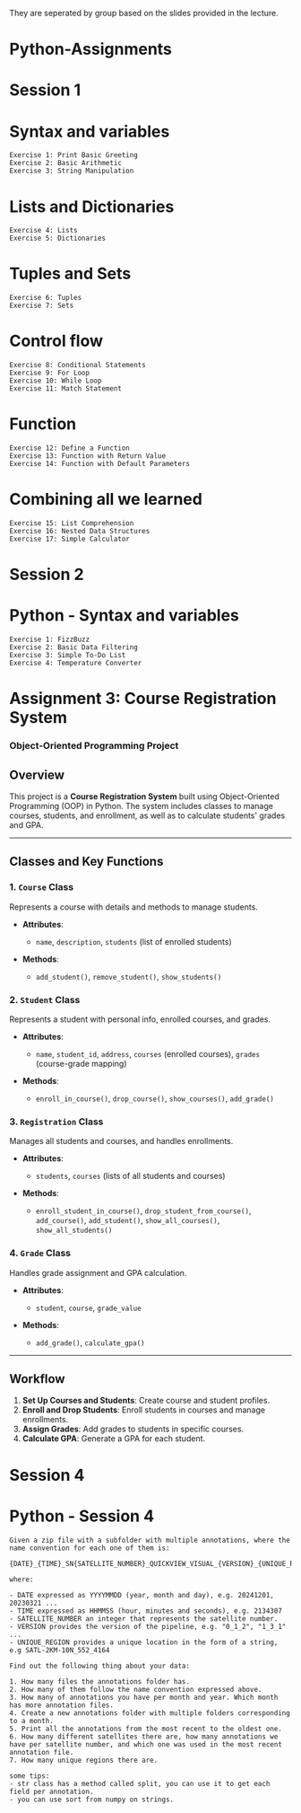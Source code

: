 They are seperated by group based on the slides provided in the lecture.

# Python-Assignments

# Session 1

# Syntax and variables
    Exercise 1: Print Basic Greeting
    Exercise 2: Basic Arithmetic
    Exercise 3: String Manipulation

# Lists and Dictionaries
    Exercise 4: Lists
    Exercise 5: Dictionaries

# Tuples and Sets
    Exercise 6: Tuples
    Exercise 7: Sets

# Control flow
    Exercise 8: Conditional Statements
    Exercise 9: For Loop
    Exercise 10: While Loop
    Exercise 11: Match Statement 
    
# Function
    Exercise 12: Define a Function
    Exercise 13: Function with Return Value
    Exercise 14: Function with Default Parameters

# Combining all we learned
    Exercise 15: List Comprehension
    Exercise 16: Nested Data Structures
    Exercise 17: Simple Calculator


# Session 2

# Python - Syntax and variables
    Exercise 1: FizzBuzz
    Exercise 2: Basic Data Filtering
    Exercise 3: Simple To-Do List
    Exercise 4: Temperature Converter


# Assignment 3: Course Registration System

### Object-Oriented Programming Project

## Overview

This project is a **Course Registration System** built using Object-Oriented Programming (OOP) in Python. The system includes classes to manage courses, students, and enrollment, as well as to calculate students' grades and GPA.

---

## Classes and Key Functions

### 1. `Course` Class

Represents a course with details and methods to manage students.

- **Attributes**:
  - `name`, `description`, `students` (list of enrolled students)
  
- **Methods**:
  - `add_student()`, `remove_student()`, `show_students()`

### 2. `Student` Class

Represents a student with personal info, enrolled courses, and grades.

- **Attributes**:
  - `name`, `student_id`, `address`, `courses` (enrolled courses), `grades` (course-grade mapping)
  
- **Methods**:
  - `enroll_in_course()`, `drop_course()`, `show_courses()`, `add_grade()`

### 3. `Registration` Class

Manages all students and courses, and handles enrollments.

- **Attributes**:
  - `students`, `courses` (lists of all students and courses)
  
- **Methods**:
  - `enroll_student_in_course()`, `drop_student_from_course()`, `add_course()`, `add_student()`, `show_all_courses()`, `show_all_students()`

### 4. `Grade` Class

Handles grade assignment and GPA calculation.

- **Attributes**:
  - `student`, `course`, `grade_value`
  
- **Methods**:
  - `add_grade()`, `calculate_gpa()`

---

## Workflow

1. **Set Up Courses and Students**: Create course and student profiles.
2. **Enroll and Drop Students**: Enroll students in courses and manage enrollments.
3. **Assign Grades**: Add grades to students in specific courses.
4. **Calculate GPA**: Generate a GPA for each student.



# Session 4

# Python - Session 4
  
    Given a zip file with a subfolder with multiple annotations, where the name convention for each one of them is: 
    
    {DATE}_{TIME}_SN{SATELLITE_NUMBER}_QUICKVIEW_VISUAL_{VERSION}_{UNIQUE_REGION}.txt
    
    where:
    
    - DATE expressed as YYYYMMDD (year, month and day), e.g. 20241201, 20230321 ...
    - TIME expressed as HHMMSS (hour, minutes and seconds), e.g. 2134307
    - SATELLITE_NUMBER an integer that represents the satellite number.
    - VERSION provides the version of the pipeline, e.g. "0_1_2", "1_3_1" ...
    - UNIQUE_REGION provides a unique location in the form of a string, e.g SATL-2KM-10N_552_4164
    
    Find out the following thing about your data:
    
    1. How many files the annotations folder has.
    2. How many of them follow the name convention expressed above.
    3. How many of annotations you have per month and year. Which month has more annotation files.
    4. Create a new annotations folder with multiple folders corresponding to a month.
    5. Print all the annotations from the most recent to the oldest one. 
    6. How many different satellites there are, how many annotations we have per satellite number, and which one was used in the most recent annotation file. 
    7. How many unique regions there are.
    
    some tips:
    - str class has a method called split, you can use it to get each field per annotation.
    - you can use sort from numpy on strings.


